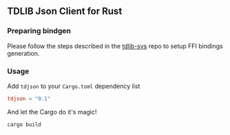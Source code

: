 ## TDLIB Json Client for Rust

### Preparing bindgen

Please follow the steps described in the [tdlib-sys](https://github.com/mersinvald/tdjson-sys) repo to setup FFI bindings generation.

### Usage

Add `tdjson` to your `Cargo.toml` dependency list
```toml
tdjson = "0.1"
```

And let the Cargo do it's magic!
```bash
cargo build
```